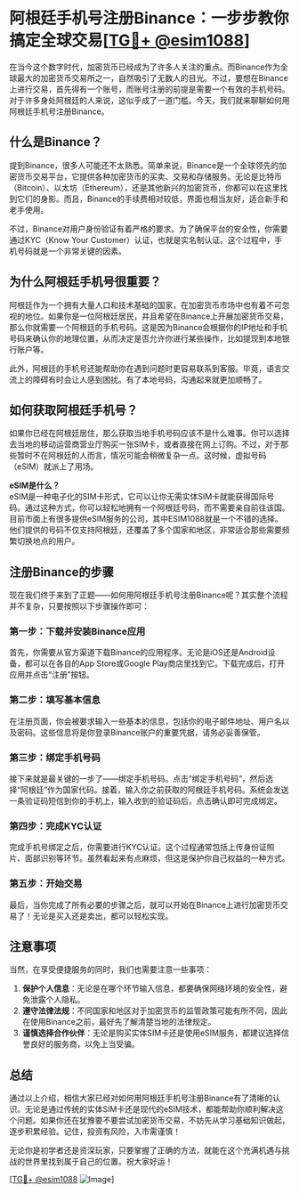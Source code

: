 # 阿根廷手机号注册Binance：一步步教你搞定全球交易[[TG💪+ @esim1088](https://t.me/s/esim1088)]

在当今这个数字时代，加密货币已经成为了许多人关注的重点。而Binance作为全球最大的加密货币交易所之一，自然吸引了无数人的目光。不过，要想在Binance上进行交易，首先得有一个账号，而账号注册的前提是需要一个有效的手机号码。对于许多身处阿根廷的人来说，这似乎成了一道门槛。今天，我们就来聊聊如何用阿根廷手机号注册Binance。

## 什么是Binance？

提到Binance，很多人可能还不太熟悉。简单来说，Binance是一个全球领先的加密货币交易平台，它提供各种加密货币的买卖、交易和存储服务。无论是比特币（Bitcoin）、以太坊（Ethereum），还是其他新兴的加密货币，你都可以在这里找到它们的身影。而且，Binance的手续费相对较低，界面也相当友好，适合新手和老手使用。

不过，Binance对用户身份验证有着严格的要求。为了确保平台的安全性，你需要通过KYC（Know Your Customer）认证，也就是实名制认证。这个过程中，手机号码就是一个非常关键的因素。

## 为什么阿根廷手机号很重要？

阿根廷作为一个拥有大量人口和技术基础的国家，在加密货币市场中也有着不可忽视的地位。如果你是一位阿根廷居民，并且希望在Binance上开展加密货币交易，那么你就需要一个阿根廷的手机号码。这是因为Binance会根据你的IP地址和手机号码来确认你的地理位置，从而决定是否允许你进行某些操作，比如提现到本地银行账户等。

此外，阿根廷的手机号还能帮助你在遇到问题时更容易联系到客服。毕竟，语言交流上的障碍有时会让人感到困扰。有了本地号码，沟通起来就更加顺畅了。

## 如何获取阿根廷手机号？

如果你已经在阿根廷居住，那么获取当地手机号码应该不是什么难事。你可以选择去当地的移动运营商营业厅购买一张SIM卡，或者直接在网上订购。不过，对于那些暂时不在阿根廷的人而言，情况可能会稍微复杂一点。这时候，虚拟号码（eSIM）就派上了用场。

**eSIM是什么？**  
eSIM是一种电子化的SIM卡形式，它可以让你无需实体SIM卡就能获得国际号码。通过这种方式，你可以轻松地拥有一个阿根廷号码，而不需要亲自前往该国。目前市面上有很多提供eSIM服务的公司，其中ESIM1088就是一个不错的选择。他们提供的号码不仅支持阿根廷，还覆盖了多个国家和地区，非常适合那些需要频繁切换地点的用户。

## 注册Binance的步骤

现在我们终于来到了正题——如何用阿根廷手机号注册Binance呢？其实整个流程并不复杂，只要按照以下步骤操作即可：

### 第一步：下载并安装Binance应用

首先，你需要从官方渠道下载Binance的应用程序。无论是iOS还是Android设备，都可以在各自的App Store或Google Play商店里找到它。下载完成后，打开应用并点击“注册”按钮。

### 第二步：填写基本信息

在注册页面，你会被要求输入一些基本的信息，包括你的电子邮件地址、用户名以及密码。这些信息将是你登录Binance账户的重要凭据，请务必妥善保管。

### 第三步：绑定手机号码

接下来就是最关键的一步了——绑定手机号码。点击“绑定手机号码”，然后选择“阿根廷”作为国家代码。接着，输入你之前获取的阿根廷手机号码。系统会发送一条验证码短信到你的手机上，输入收到的验证码后，点击确认即可完成绑定。

### 第四步：完成KYC认证

完成手机号绑定之后，你需要进行KYC认证。这个过程通常包括上传身份证照片、面部识别等环节。虽然看起来有点麻烦，但这是保护你自己权益的一种方式。

### 第五步：开始交易

最后，当你完成了所有必要的步骤之后，就可以开始在Binance上进行加密货币交易了！无论是买入还是卖出，都可以轻松实现。

## 注意事项

当然，在享受便捷服务的同时，我们也需要注意一些事项：

1. **保护个人信息**：无论是在哪个环节输入信息，都要确保网络环境的安全性，避免泄露个人隐私。
2. **遵守法律法规**：不同国家和地区对于加密货币的监管政策可能有所不同，因此在使用Binance之前，最好先了解清楚当地的法律规定。
3. **谨慎选择合作伙伴**：无论是购买实体SIM卡还是使用eSIM服务，都建议选择信誉良好的服务商，以免上当受骗。

## 总结

通过以上介绍，相信大家已经对如何用阿根廷手机号注册Binance有了清晰的认识。无论是通过传统的实体SIM卡还是现代的eSIM技术，都能帮助你顺利解决这个问题。如果你还在犹豫要不要尝试加密货币交易，不妨先从学习基础知识做起，逐步积累经验。记住，投资有风险，入市需谨慎！

无论你是初学者还是资深玩家，只要掌握了正确的方法，就能在这个充满机遇与挑战的世界里找到属于自己的位置。祝大家好运！

[[TG💪+ @esim1088](https://t.me/s/esim1088) ![Image](https://i.postimg.cc/4NQfJmqS/Snipaste-2025-05-13-00-14-12.png)]
